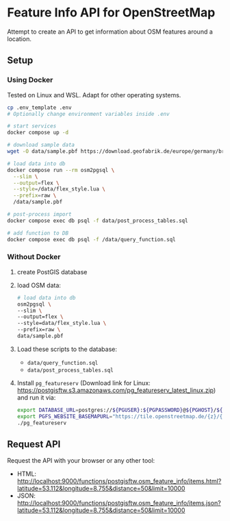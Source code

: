 # Feature Info API for OpenStreetMap

Attempt to create an API to get information about OSM features around a location.

## Setup

### Using Docker

Tested on Linux and WSL. Adapt for other operating systems.

```sh
cp .env_template .env
# Optionally change environment variables inside .env

# start services
docker compose up -d

# download sample data
wget -O data/sample.pbf https://download.geofabrik.de/europe/germany/bremen-latest.osm.pbf

# load data into db
docker compose run --rm osm2pgsql \
  --slim \
  --output=flex \
  --style=/data/flex_style.lua \
  --prefix=raw \
  /data/sample.pbf

# post-process import
docker compose exec db psql -f data/post_process_tables.sql

# add function to DB
docker compose exec db psql -f /data/query_function.sql
```

### Without Docker

1. create PostGIS database
2. load OSM data:

    ```sh
    # load data into db
    osm2pgsql \
    --slim \
    --output=flex \
    --style=data/flex_style.lua \
    --prefix=raw \
    data/sample.pbf
    ```

3. Load these scripts to the database:
    - `data/query_function.sql`
    - `data/post_process_tables.sql`
4. Install `pg_featureserv` (Download link for Linux: <https://postgisftw.s3.amazonaws.com/pg_featureserv_latest_linux.zip>) and run it via:

    ```sh
    export DATABASE_URL=postgres://${PGUSER}:${PGPASSWORD}@${PGHOST}/${PGDATABASE}
    export PGFS_WEBSITE_BASEMAPURL="https://tile.openstreetmap.de/{z}/{x}/{y}.png"
    ./pg_featureserv
    ```

## Request API

Request the API with your browser or any other tool:

- HTML: <http://localhost:9000/functions/postgisftw.osm_feature_info/items.html?latitude=53.112&longitude=8.755&distance=50&limit=10000>
- JSON: <http://localhost:9000/functions/postgisftw.osm_feature_info/items.json?latitude=53.112&longitude=8.755&distance=50&limit=10000>
